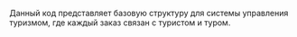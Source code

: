 Данный код представляет базовую структуру для системы управления туризмом, где каждый заказ связан с туристом и туром.
